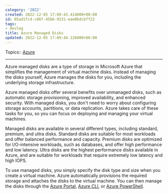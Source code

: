 ```yaml
---
category: '2022'
created: 2022-12-05 17:09:43.414000+00:00
id: 05ad1fc4-c06f-45b6-9231-eae0bdcbff22
tags:
- devlog
title: Azure Managed Disks
updated: 2022-12-05 17:09:44.126000+00:00
---
```

   
Topics:: [Azure](../devlog/Azure.md)   
   
   
---   
Azure managed disks are a type of storage in Microsoft Azure that simplifies the management of virtual machine disks. Instead of managing the disks yourself, Azure manages the disks for you, including the underlying storage infrastructure.   
   
Azure managed disks offer several benefits over unmanaged disks, such as automatic storage provisioning, improved availability, and enhanced security. With managed disks, you don't need to worry about configuring storage accounts, partitions, or data replication. Azure takes care of these tasks for you, so you can focus on deploying and managing your virtual machines.   
   
Managed disks are available in several different types, including standard, premium, and ultra disks. Standard disks are suitable for most workloads and offer balanced performance and capacity. Premium disks are optimized for I/O-intensive workloads, such as databases, and offer high performance and low latency. Ultra disks are the highest performance disks available in Azure, and are suitable for workloads that require extremely low latency and high IOPS.   
   
To use managed disks, you simply specify the disk type and size when you create a virtual machine. Azure automatically provisions the required storage and attaches the disks to the virtual machine. You can then manage the disks through the [Azure Portal](/not_created.md), [Azure CLI](../devlog/Azure%20CLI.md), or [Azure PowerShell](/not_created.md).